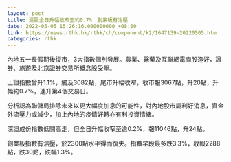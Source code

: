```yaml
---
layout: post
title: 滬股全日升幅收窄至約0.7%　創業板有沽壓
date: 2022-05-05 15:26:16.000000000 +08:00
link: https://news.rthk.hk/rthk/ch/component/k2/1647139-20220505.htm
categories: rthk
---
```


內地五一長假期後復市，3大指數個別發展。農業、醫藥及互聯網電商股造好，證券、旅遊及北京證券交易所概念股受壓。

上證指數曾升1.1%，觸及3082點，尾市升幅收窄，收市報3067點，升20點，升幅約0.7%，連升第4個交易日。

分析認為聯儲局排除未來以更大幅度加息的可能性，對內地股市屬利好消息，資金外流壓力或減少，加上內地的疫情好轉亦有利投資情緒。

深證成份指數低開高走，但全日升幅收窄至逾0.2%，報11046點，升24點。

創業板指數有沽壓，於2300點水平得而復失。指數早段最多跌3.3%，收報2288點，跌30點，跌幅1.3%。
